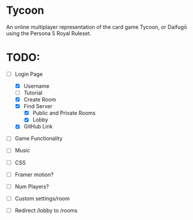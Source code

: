 # Tycoon

An online multiplayer representation of the card game Tycoon, or Daifugō using the Persona 5 Royal Ruleset.

# TODO:

-   [ ] Login Page

    -   [x] Username
    -   [ ] Tutorial
    -   [x] Create Room
    -   [x] Find Server
        -   [x] Public and Private Rooms
        -   [x] Lobby
    -   [x] GitHub Link

-   [ ] Game Functionality

-   [ ] Music

-   [ ] CSS

-   [ ] Framer motion?

-   [ ] Num Players?

-   [ ] Custom settings/room

-   [ ] Redirect /lobby to /rooms
